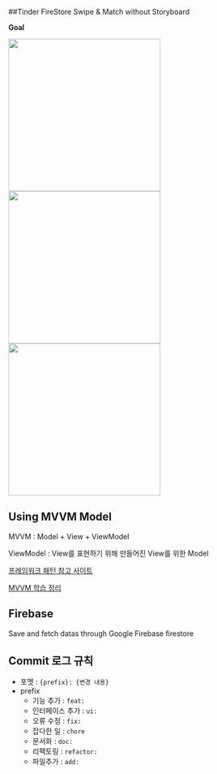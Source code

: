 ##Tinder FireStore Swipe & Match without Storyboard

**Goal**

<img src="https://github.com/corykim0829/Tinder-Swipe-and-Match/blob/master/goal1.png?raw=true" width="300px">

<img src="https://github.com/corykim0829/Tinder-Swipe-and-Match/blob/master/goal2.png?raw=true" width="300px">

<img src="https://github.com/corykim0829/Tinder-Swipe-and-Match/blob/master/goal3.png?raw=true" width="300px">



## Using MVVM Model

MVVM : Model + View + ViewModel

ViewModel : View를 표현하기 위해 만들어진 View를 위한 Model

[프레임워크 패턴 참고 사이트](https://magi82.github.io/android-mvc-mvp-mvvm/)

[MVVM 학습 정리](https://medium.com/@junhyi.park/mvvm-%ED%95%99%EC%8A%B5-%EC%A0%95%EB%A6%AC-bb7576e23c65)



## Firebase

Save and fetch datas through Google Firebase firestore



## Commit 로그 규칙

- 포멧 : `{prefix}: {변경 내용}`
- prefix
  - 기능 추가 : `feat:`
  - 인터페이스 추가 : `ui:`
  - 오류 수정 : `fix:`
  - 잡다한 일 : `chore`
  - 문서화 : `doc:`
  - 리팩토링 : `refactor:`
  - 파일추가 : `add:`

